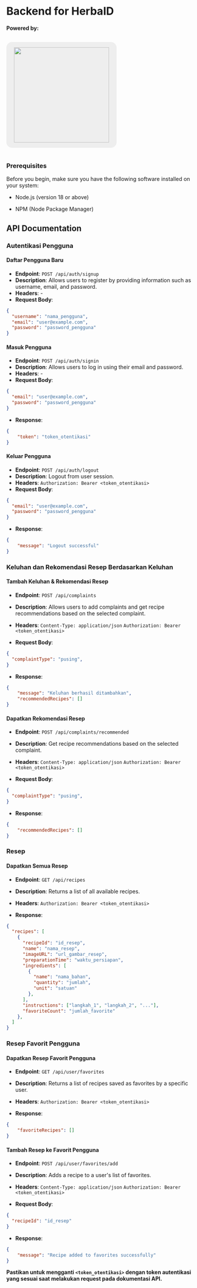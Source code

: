 # Backend for HerbaID
**Powered by:**

<p style="text-align: center; background-color: #eee; display: inline-block; padding: 14px 20px; border-radius: 15px;">
<img src="https://upload.wikimedia.org/wikipedia/commons/5/51/Google_Cloud_logo.svg" width="250"/>
</p>

### Prerequisites
Before you begin, make sure you have the following software installed on your system:


- Node.js (version 18 or above)

- NPM (Node Package Manager)

## API Documentation

### Autentikasi Pengguna

#### Daftar Pengguna Baru

- **Endpoint**: `POST /api/auth/signup`
- **Description**: Allows users to register by providing information such as username, email, and password.
- **Headers**: -
- **Request Body**:
```json
{
  "username": "nama_pengguna",
  "email": "user@example.com",
  "password": "password_pengguna"
}
```

#### Masuk Pengguna

- **Endpoint**: `POST /api/auth/signin`
- **Description**: Allows users to log in using their email and password.
- **Headers**: -
- **Request Body**:
```json
{
  "email": "user@example.com",
  "password": "password_pengguna"
}
```
- **Response**:
```json
{
    "token": "token_otentikasi"
}
```

#### Keluar Pengguna

- **Endpoint**: `POST /api/auth/logout`
- **Description**: Logout from user session.
- **Headers**: `Authorization: Bearer <token_otentikasi>`
- **Request Body**:
```json
{
  "email": "user@example.com",
  "password": "password_pengguna"
}
```
- **Response**:
```json
{
    "message": "Logout successful"
}
```


### Keluhan dan Rekomendasi Resep Berdasarkan Keluhan

#### Tambah Keluhan & Rekomendasi Resep

- **Endpoint**: `POST /api/complaints`
- **Description**: Allows users to add complaints and get recipe recommendations based on the selected complaint.
- **Headers**: 
`Content-Type: application/json`
`Authorization: Bearer <token_otentikasi>`

- **Request Body**:
```json
{
  "complaintType": "pusing",
}
```
- **Response**:
```json
{
    "message": "Keluhan berhasil ditambahkan",
    "recommendedRecipes": []
}
```

#### Dapatkan Rekomendasi Resep

- **Endpoint**: `POST /api/complaints/recommended`
- **Description**: Get recipe recommendations based on the selected complaint.
- **Headers**: 
`Content-Type: application/json`
`Authorization: Bearer <token_otentikasi>`

- **Request Body**:
```json
{
  "complaintType": "pusing",
}
```
- **Response**:
```json
{
    "recommendedRecipes": []
}
```


### Resep

#### Dapatkan Semua Resep

- **Endpoint**: `GET /api/recipes`
- **Description**: Returns a list of all available recipes.
- **Headers**: 
`Authorization: Bearer <token_otentikasi>`

- **Response**:
```json
{
  "recipes": [
    {
      "recipeId": "id_resep",
      "name": "nama_resep",
      "imageURL": "url_gambar_resep",
      "preparationTime": "waktu_persiapan",
      "ingredients": [
        {
          "name": "nama_bahan",
          "quantity": "jumlah",
          "unit": "satuan"
        },
      ],
      "instructions": ["langkah_1", "langkah_2", "..."],
      "favoriteCount": "jumlah_favorite"
    },
  ]
}
```


### Resep Favorit Pengguna

#### Dapatkan Resep Favorit Pengguna

- **Endpoint**: `GET /api/user/favorites`
- **Description**: Returns a list of recipes saved as favorites by a specific user.
- **Headers**: 
`Authorization: Bearer <token_otentikasi>`

- **Response**:
```json
{
    "favoriteRecipes": []
}
```

#### Tambah Resep ke Favorit Pengguna

- **Endpoint**: `POST /api/user/favorites/add`
- **Description**: Adds a recipe to a user's list of favorites.
- **Headers**: 
`Content-Type: application/json`
`Authorization: Bearer <token_otentikasi>`

- **Request Body**:
```json
{
  "recipeId": "id_resep"
}
```
- **Response**:
```json
{
    "message": "Recipe added to favorites successfully"
}
```


**Pastikan untuk mengganti `<token_otentikasi>` dengan token autentikasi yang sesuai saat melakukan request pada dokumentasi API.**
